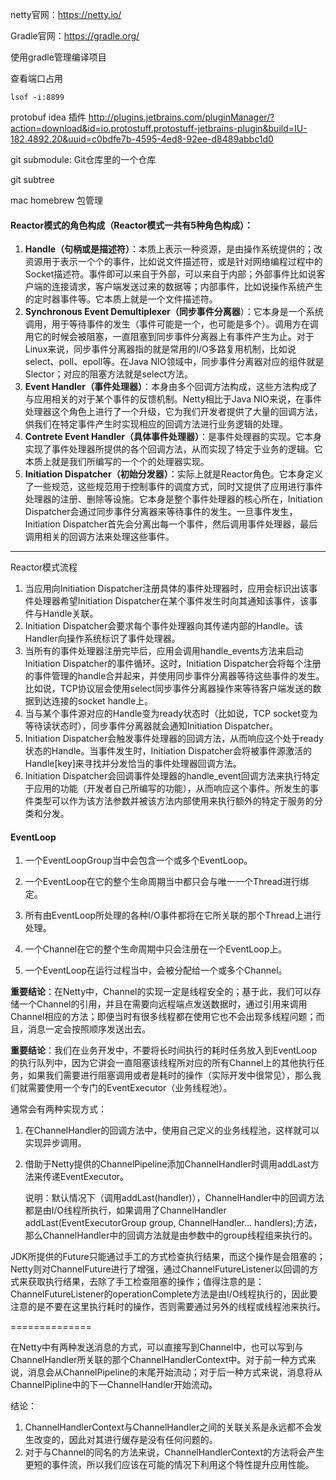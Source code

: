 netty官网：https://netty.io/

Gradle官网：https://gradle.org/

使用gradle管理编译项目

查看端口占用

```shell
lsof -i:8899
```
protobuf idea 插件
http://plugins.jetbrains.com/pluginManager/?action=download&id=io.protostuff.protostuff-jetbrains-plugin&build=IU-182.4892.20&uuid=c0bdfe7b-4595-4ed8-92ee-d8489abbc1d0

git submodule: Git仓库里的一个仓库

git subtree

mac homebrew 包管理



#### Reactor模式的角色构成（Reactor模式一共有5种角色构成）：
1. **Handle（句柄或是描述符）**：本质上表示一种资源，是由操作系统提供的；改资源用于表示一个个的事件，比如说文件描述符，或是针对网络编程过程中的Socket描述符。事件即可以来自于外部，可以来自于内部；外部事件比如说客户端的连接请求，客户端发送过来的数据等；内部事件，比如说操作系统产生的定时器事件等。它本质上就是一个文件描述符。
2. **Synchronous Event Demultiplexer（同步事件分离器**）：它本身是一个系统调用，用于等待事件的发生（事件可能是一个，也可能是多个）。调用方在调用它的时候会被阻塞，一直阻塞到同步事件分离器上有事件产生为止。对于Linux来说，同步事件分离器指的就是常用的I/O多路复用机制，比如说select、poll、epoll等。在Java NIO领域中，同步事件分离器对应的组件就是Slector；对应的阻塞方法就是select方法。
3. **Event Handler（事件处理器）**：本身由多个回调方法构成，这些方法构成了与应用相关的对于某个事件的反馈机制。Netty相比于Java NIO来说，在事件处理器这个角色上进行了一个升级，它为我们开发者提供了大量的回调方法，供我们在特定事件产生时实现相应的回调方法进行业务逻辑的处理。
4. **Contrete Event Handler（具体事件处理器）**：是事件处理器的实现。它本身实现了事件处理器所提供的各个回调方法，从而实现了特定于业务的逻辑。它本质上就是我们所编写的一个个的处理器实现。
5. **Initiation Dispatcher（初始分发器）**：实际上就是Reactor角色。它本身定义了一些规范，这些规范用于控制事件的调度方式，同时又提供了应用进行事件处理器的注册、删除等设施。它本身是整个事件处理器的核心所在，Initiation Dispatcher会通过同步事件分离器来等待事件的发生。一旦事件发生，Initiation Dispatcher首先会分离出每一个事件，然后调用事件处理器，最后调用相关的回调方法来处理这些事件。



------------------

Reactor模式流程

1. 当应用向Initiation Dispatcher注册具体的事件处理器时，应用会标识出该事件处理器希望Initiation Dispatcher在某个事件发生时向其通知该事件，该事件与Handle关联。
2. Initiation Dispatcher会要求每个事件处理器向其传递内部的Handle。该Handler向操作系统标识了事件处理器。
3. 当所有的事件处理器注册完毕后，应用会调用handle_events方法来启动Initiation Dispatcher的事件循环。这时，Initiation Dispatcher会将每个注册的事件管理的handle合并起来，并使用同步事件分离器等待这些事件的发生。比如说，TCP协议层会使用select同步事件分离器操作来等待客户端发送的数据到达连接的socket handle上。
4. 当与某个事件源对应的Handle变为ready状态时（比如说，TCP socket变为等待读状态时），同步事件分离器就会通知Initiation Dispatcher。
5. Initiation Dispatcher会触发事件处理器的回调方法，从而响应这个处于ready状态的Handle。当事件发生时，Initiation Dispatcher会将被事件源激活的Handle[key]来寻找并分发恰当的事件处理器回调方法。
6. Initiation Dispatcher会回调事件处理器的handle_event回调方法来执行特定于应用的功能（开发者自己所编写的功能），从而响应这个事件。所发生的事件类型可以作为该方法参数并被该方法内部使用来执行额外的特定于服务的分类和分发。



#### EventLoop

1. 一个EventLoopGroup当中会包含一个或多个EventLoop。

2. 一个EventLoop在它的整个生命周期当中都只会与唯一一个Thread进行绑定。
3. 所有由EventLoop所处理的各种I/O事件都将在它所关联的那个Thread上进行处理。
4. 一个Channel在它的整个生命周期中只会注册在一个EventLoop上。
5. 一个EventLoop在运行过程当中，会被分配给一个或多个Channel。



**重要结论**：在Netty中，Channel的实现一定是线程安全的；基于此，我们可以存储一个Channel的引用，并且在需要向远程端点发送数据时，通过引用来调用Channel相应的方法；即便当时有很多线程都在使用它也不会出现多线程问题；而且，消息一定会按照顺序发送出去。

**重要结论**：我们在业务开发中，不要将长时间执行的耗时任务放入到EventLoop的执行队列中，因为它讲会一直阻塞该线程所对应的所有Channel上的其他执行任务，如果我们需要进行阻塞调用或者是耗时的操作（实际开发中很常见），那么我们就需要使用一个专门的EventExecutor（业务线程池）。

通常会有两种实现方式：

1. 在ChannelHandler的回调方法中，使用自己定义的业务线程池，这样就可以实现异步调用。

2. 借助于Netty提供的ChannelPipeline添加ChannelHandler时调用addLast方法来传递EventExecutor。

   说明：默认情况下（调用addLast(handler)），ChannelHandler中的回调方法都是由I/O线程所执行，如果调用了ChannelHandler addLast(EventExecutorGroup group, ChannelHandler... handlers);方法，那么ChannelHandler中的回调方法就是由参数中的group线程组来执行的。



JDK所提供的Future只能通过手工的方式检查执行结果，而这个操作是会阻塞的；Netty则对ChannelFuture进行了增强，通过ChannelFutureListener以回调的方式来获取执行结果，去除了手工检查阻塞的操作；值得注意的是：ChannelFutureListener的operationComplete方法是由I/O线程执行的，因此要注意的是不要在这里执行耗时的操作，否则需要通过另外的线程或线程池来执行。

==============

在Netty中有两种发送消息的方式，可以直接写到Channel中，也可以写到与ChannelHandler所关联的那个ChannelHandlerContext中。对于前一种方式来说，消息会从ChannelPipeline的末尾开始流动；对于后一种方式来说，消息将从ChannelPipline中的下一ChannelHandler开始流动。



结论：

1. ChannelHandlerContext与ChannelHandler之间的关联关系是永远都不会发生改变的，因此对其进行缓存是没有任何问题的。
2. 对于与Channel的同名的方法来说，ChannelHandlerContext的方法将会产生更短的事件流，所以我们应该在可能的情况下利用这个特性提升应用性能。













